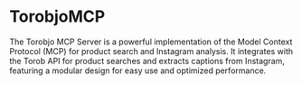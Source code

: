 # TorobjoMCP
The Torobjo MCP Server is a powerful implementation of the Model Context Protocol (MCP) for product search and Instagram analysis. It integrates with the Torob API for product searches and extracts captions from Instagram, featuring a modular design for easy use and optimized performance.
